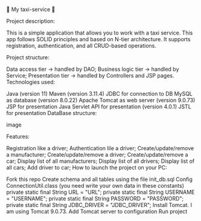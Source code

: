🚖 My taxi-service 🚖

Project description:

This is a simple application that allows you to work with a taxi service. This app follows SOLID principles and based on N-tier architecture. It supports registration, authentication, and all CRUD-based operations.



Project structure:

Data access tier -> handled by DAO;
Business logic tier -> handled by Service;
Presentation tier -> handled by Controllers and JSP pages.
Technologies used:

Java (version 11)
Maven (version 3.11.4)
JDBC for connection to DB
MySQL as database (version 8.0.22)
Apache Tomcat as web server (version 9.0.73)
JSP for presentation
Java Servlet API for presentation (version 4.0.1)
JSTL for presentation
DataBase structure:

image

Features:

Registration like a driver;
Authentication lile a driver;
Create/update/remove a manufacturer;
Create/update/remove a driver;
Create/update/remove a car;
Display list of all manufacturers;
Display list of all drivers;
Display list of all cars;
Add driver to car;
How to launch the project on your PC:

Fork this repo
Create schema and all tables using the file init_db.sql
Config ConnectionUtil.class (you need write your own data in these constants)
private static final String URL = "URL";
private static final String USERNAME = "USERNAME";
private static final String PASSWORD = "PASSWORD";
private static final String JDBC_DRIVER = "JDBC_DRIVER";
Install Tomcat. I am using Tomcat 9.0.73.
Add Tomcat server to configuration
Run project